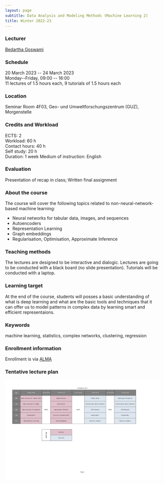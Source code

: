 ```yaml
---
layout: page
subtitle: Data Analysis and Modeling Methods (Machine Learning 2)
title: Winter 2022-23
---
```


### Lecturer

[Bedartha Goswami](https://machineclimate.de/people/goswami/)

### Schedule

20 March 2023 -- 24 March 2023  
Monday--Friday, 09:00 -- 16:00  
11 lectures of 1.5 hours each, 9 tutorials of 1.5 hours each   

### Location

Seminar Room 4F03, Geo- und Umweltforschungszentrum (GUZ), Morgenstelle

### Credits and Workload

ECTS: 2  
Workload: 60 h  
Contact hours: 40 h  
Self study: 20 h  
Duration: 1 week
Medium of instruction: English

### Evaluation

Presentation of recap in class; Written final assignment


### About the course

The course will cover the following topics related to
non-neural-network-based machine learning:

- Neural networks for tabular data, images, and sequences
- Autoencoders
- Representation Learning
- Graph embeddings
- Regularisation, Optimisation, Approximate Inference


### Teaching methods

The lectures are designed to be interactive and dialogic. Lectures are
going to be conducted with a black board (no slide presentation).
Tutorials will be conducted with a laptop.

### Learning target

At the end of the course, students will posses a basic understanding of
what is deep learning and what are the basic tools and techniques
that it can offer us to model patterns in complex data by learning smart
and efficient representaions.


### Keywords

machine learning, statistics, complex networks, clustering, regression

### Enrollment information

Enrollment is via [ALMA](https://alma.uni-tuebingen.de/)


### Tentative lecture plan


[![ML2-Lecture-Plan](/img/wise2223_ml2_lectureplan.png)](https://machineclimate.de/img/wise2223_ml2_lectureplan.png)


